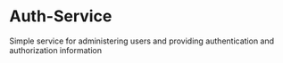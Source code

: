 # Auth-Service
Simple service for administering users and providing authentication and authorization information
